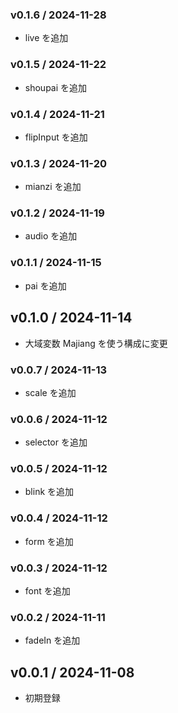 ### v0.1.6 / 2024-11-28
  - live を追加

### v0.1.5 / 2024-11-22
  - shoupai を追加

### v0.1.4 / 2024-11-21
  - flipInput を追加

### v0.1.3 / 2024-11-20
  - mianzi を追加

### v0.1.2 / 2024-11-19
  - audio を追加

### v0.1.1 / 2024-11-15
  - pai を追加

## v0.1.0 / 2024-11-14
  - 大域変数 Majiang を使う構成に変更

### v0.0.7 / 2024-11-13
  - scale を追加

### v0.0.6 / 2024-11-12
  - selector を追加

### v0.0.5 / 2024-11-12
  - blink を追加

### v0.0.4 / 2024-11-12
  - form を追加

### v0.0.3 / 2024-11-12
  - font を追加

### v0.0.2 / 2024-11-11
  - fadeIn を追加

## v0.0.1 / 2024-11-08
  - 初期登録

